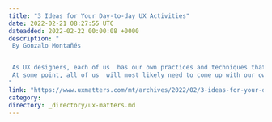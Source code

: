 ```yaml
---
title: "3 Ideas for Your Day-to-day UX Activities"
date: 2022-02-21 08:27:55 UTC
dateadded: 2022-02-22 00:00:08 +0000
description: "
 By Gonzalo Montañés 


 As UX designers, each of us  has our own practices and techniques that can help us to successfully do the work we do every day. Although some techniques are in wide use and everyone from the oldest veteran to the newest rookie knows them, others may be the secrets of a particular organization and gain broader adoption over time. 
 At some point, all of us  will most likely need to come up with our own additions to our UX design toolkit—whether that means devising our own techniques or adapting the techniques of others. In this article, I’ll share three new ideas that you might add to your toolkit. My hope is that they could make your everyday life as a UX designer a little bit easier. Read More 
"
link: "https://www.uxmatters.com/mt/archives/2022/02/3-ideas-for-your-day-to-day-ux-activities.php"
category:
directory: _directory/ux-matters.md
---
```

